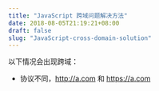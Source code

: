 ```yaml
---
title: "JavaScript 跨域问题解决方法"
date: 2018-08-05T21:19:21+08:00
draft: false
slug: "JavaScript-cross-domain-solution"
---
```


以下情况会出现跨域：

* 协议不同，http://a.com 和 https://a.com

